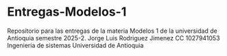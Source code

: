 # Entregas-Modelos-1
Repositorio para las entregas de la materia Modelos 1 de la universidad de Antioquia semestre 2025-2.
Jorge Luis Rodriguez Jimenez 
CC 1027941053
Ingenieria de sistemas Universidad de Antioquia
